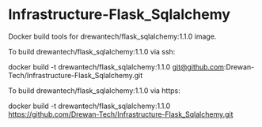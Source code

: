 # Infrastructure-Flask_Sqlalchemy
Docker build tools for drewantech/flask_sqlalchemy:1.1.0 image.

To build drewantech/flask_sqlalchemy:1.1.0 via ssh:

docker build -t drewantech/flask_sqlalchemy:1.1.0 git@github.com:Drewan-Tech/Infrastructure-Flask_Sqlalchemy.git

To build drewantech/flask_sqlalchemy:1.1.0 via https:

docker build -t drewantech/flask_sqlalchemy:1.1.0 https://github.com/Drewan-Tech/Infrastructure-Flask_Sqlalchemy.git
